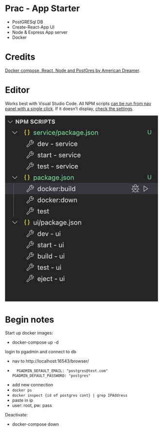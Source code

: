 # Prac - App Starter

* PostGRESql DB
* Create-React-App UI
* Node & Express App server
* Docker

# Credits

[Docker compose, React, Node and PostGres by American Dreamer](https://hardcoded.medium.com/docker-compose-with-react-node-and-postgresql-a-multi-container-application-with-docker-a11197802e33).

# Editor

Works best with Visual Studio Code. All NPM scripts [can be run from nav panel with a single click](https://www.youtube.com/watch?v=Sf1EP5n8RoQ). If it doesn't display, [check the settings](http://www.matthiassommer.it/programming/testing/run-npm-scripts-in-visual-studio-code-with-a-click-of-a-button/). 

![npm-scripts-view](doc/npm-scripts.png)

# Begin notes
Start up docker images:
- docker-compose up -d

login to pgadmin and connect to db
- nav to http://localhost:16543/browser/
-       PGADMIN_DEFAULT_EMAIL: "postgres@test.com"
      PGADMIN_DEFAULT_PASSWORD: "postgres"
- add new connection
- `docker ps`
- `docker inspect {id of postgres cont} | grep IPAddress
`
- paste in ip
- user: root, pw: pass



Deactivate:
- docker-compose down